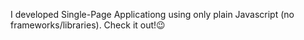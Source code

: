 I developed Single-Page Applicationg using only plain Javascript (no frameworks/libraries). Check it out!😉
